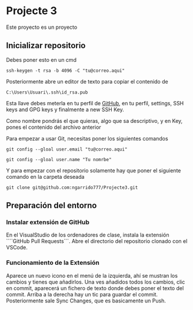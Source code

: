 # Projecte 3

Este proyecto es un proyecto

## Inicializar repositorio

Debes poner esto en un cmd

```ssh-keygen -t rsa -b 4096 -C "tu@correo.aqui"```

Posteriormente abre un editor de texto para copiar el contenido de

```C:\Users\Usuari\.ssh\id_rsa.pub```

Esta llave debes meterla en tu perfil de [GitHub](https://github.com/settings/ssh/new), en tu perfil, settings, SSH keys and GPG keys y finalmente a new SSH Key.

Como nombre pondrás el que quieras, algo que sa descriptivo, y en Key, pones el contenido del archivo anterior

Para empezar a usar Git, necesitas poner los siguientes comandos

```git config --gloal user.email "tu@correo.aqui"```

```git config --gloal user.name "Tu nomrbe"```

Y para empezar con el repositorio solamente hay que poner el siguiente comando en la carpeta deseada

```git clone git@github.com:ngarrido777/Projecte3.git```

## Preparación del entorno

### Instalar extensión de GitHub
En el VisualStudio de los ordenadores de clase, instala la extensión ````GitHub Pull Requests```.
Abre el directorio del repositorio clonado con el VSCode.

### Funcionamiento de la Extensión
Aparece un nuevo icono en el menú de la izquierda, ahí se mustran los cambios y tienes que añadirlos.
Una ves añadidos todos los cambios, clic en commit, aparecerá un fichero de texto donde debes poner el texto del commit.
Arriba a la derecha hay un tic para guardar el commit. Posteriormente sale Sync Changes, que es basicamente un Push.